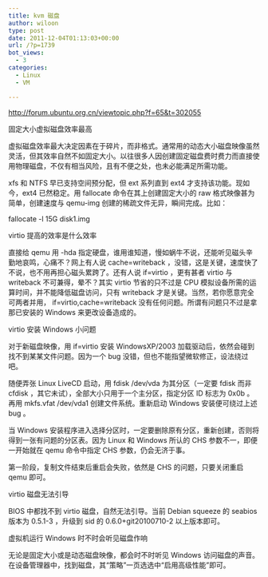 ```yaml
---
title: kvm 磁盘
author: wiloon
type: post
date: 2011-12-04T01:13:03+00:00
url: /?p=1739
bot_views:
  - 3
categories:
  - Linux
  - VM

---
```

<http://forum.ubuntu.org.cn/viewtopic.php?f=65&t=302055>

固定大小虚拟磁盘效率最高
  
虚拟磁盘效率最大决定因素在于碎片，而非格式。通常用的动态大小磁盘映像虽然灵活，但其效率自然不如固定大小。以往很多人因创建固定磁盘费时费力而直接使用物理磁盘，不仅有相当风险，且有不便之处，也未必能满足所需功能。
  
xfs 和 NTFS 早已支持空间预分配，但 ext 系列直到 ext4 才支持该功能。现如今，ext4 已然稳定。用 fallocate 命令在其上创建固定大小的 raw 格式映像甚为简单，创建速度与 qemu-img 创建的稀疏文件无异，瞬间完成。比如：
  
fallocate -l 15G disk1.img

virtio 提高的效率是什么效率
  
直接给 qemu 用 -hda 指定硬盘，谁用谁知道，慢如蜗牛不说，还能听见磁头辛勤地哀鸣，心痛不？网上有人说 cache=writeback ，没错，这是关键，速度快了不说，也不用再担心磁头累跨了。还有人说 if=virtio ，更有甚者 virtio 与 writeback 不可兼得，晕不？其实 virtio 节省的只不过是 CPU 模拟设备所需的运算时间，并不能降低磁盘访问，只有 writeback 才是关键。当然，若你愿意完全可两者并用， if=virtio,cache=writeback 没有任何问题。所谓有问题只不过是拿那已安装的 Windows 来更改设备造成的。

virtio 安装 Windows 小问题
  
对于新磁盘映像，用 if=virtio 安装 WindowsXP/2003 加载驱动后，依然会碰到找不到某某文件问题。因为一个 bug 没错，但也不能指望微软修正，设法绕过吧。
  
随便弄张 Linux LiveCD 启动，用 fdisk /dev/vda 为其分区（一定要 fdisk 而非 cfdisk ，其它未试），全部大小只用于一个主分区，指定分区 ID 标志为 0x0b 。再用 mkfs.vfat /dev/vda1 创建文件系统。重新启动 Windows 安装便可绕过上述 bug 。
  
当 Windows 安装程序进入选择分区时，一定要删除原有分区，重新创建，否则将得到一张有问题的分区表。因为 Linux 和 Windows 所认的 CHS 参数不一，即便一开始就在 qemu 命令中指定 CHS 参数，仍会无济于事。
  
第一阶段，复制文件结束后重启会失败，依然是 CHS 的问题，只要关闭重启 qemu 即可。

virtio 磁盘无法引导
  
BIOS 中都找不到 virtio 磁盘，自然无法引导。当前 Debian squeeze 的 seabios 版本为 0.5.1-3 ，升级到 sid 的 0.6.0+git20100710-2 以上版本即可。

虚拟机运行 Windows 时不时会听见磁盘作响
  
无论是固定大小或是动态磁盘映像，都会时不时听见 Windows 访问磁盘的声音。在设备管理器中，找到磁盘，其“策略”一页选选中“启用高级性能”即可。
